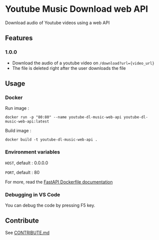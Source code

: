 # Youtube Music Download web API

Download audio of Youtube videos using a web API

## Features

### 1.0.0

- Download the audio of a youtube video on `/download?url={video_url}`
- The file is deleted right after the user downloads the file

## Usage

### Docker

Run image :

`docker run -p "80:80" --name youtube-dl-music-web-api youtube-dl-music-web-api:latest`

Build image :

`docker build -t youtube-dl-music-web-api .`

### Environment variables

`HOST`, default : 0.0.0.0

`PORT`, default : 80

For more, read the [FastAPI Dockerfile documentation](https://github.com/tiangolo/uvicorn-gunicorn-fastapi-docker#environment-variables)

### Debugging in VS Code

You can debug the code by pressing F5 key.

## Contribute

See [CONTRIBUTE.md](./CONTRIBUTE.md)
